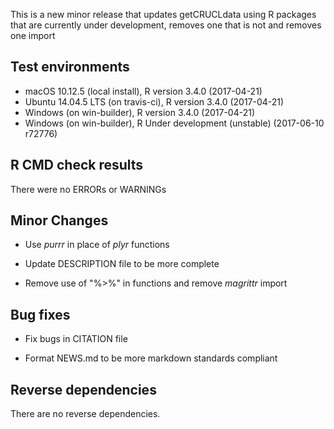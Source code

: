 
This is a new minor release that updates getCRUCLdata using R packages that are
currently under development, removes one that is not and removes one import

## Test environments  

- macOS 10.12.5 (local install), R version 3.4.0 (2017-04-21)
- Ubuntu 14.04.5 LTS (on travis-ci), R version 3.4.0 (2017-04-21)
- Windows (on win-builder), R version 3.4.0 (2017-04-21)
- Windows (on win-builder), R Under development (unstable) (2017-06-10 r72776)

## R CMD check results  

There were no ERRORs or WARNINGs  

## Minor Changes

- Use _purrr_ in place of _plyr_ functions  

- Update DESCRIPTION file to be more complete  

- Remove use of "%>%" in functions and remove _magrittr_ import  

## Bug fixes

- Fix bugs in CITATION file

- Format NEWS.md to be more markdown standards compliant
  
## Reverse dependencies

There are no reverse dependencies.

